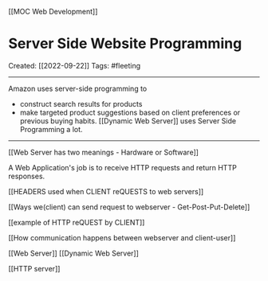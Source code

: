 [[MOC Web Development]]

# Server Side Website Programming
Created:  [[2022-09-22]]
Tags: #fleeting 

---
Amazon uses server-side programming to
- construct search results for products
- make targeted product suggestions based on client preferences or previous buying habits. 
[[Dynamic Web Server]] uses Server Side Programming a lot.

---
[[Web Server has two meanings - Hardware or Software]]

A Web Application's job is to receive HTTP requests and return HTTP responses.




[[HEADERS used when CLIENT reQUESTS to web servers]]

[[Ways we(client) can send request to webserver - Get-Post-Put-Delete]]

[[example of HTTP reQUEST by CLIENT]]

[[How communication happens between webserver and client-user]]


[[Web Server]]
[[Dynamic Web Server]]

[[HTTP server]]









